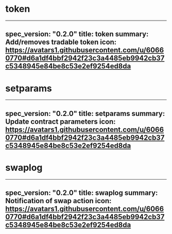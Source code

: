 <h1 class="contract">token</h1>

---
spec_version: "0.2.0"
title: token
summary: Add/removes tradable token
icon: https://avatars1.githubusercontent.com/u/60660770#d6a1df4bbf2942f23c3a4485eb9942cb37c5348945e84be8c53e2ef9254ed8da
---

<h1 class="contract">setparams</h1>

---
spec_version: "0.2.0"
title: setparams
summary: Update contract parameters
icon: https://avatars1.githubusercontent.com/u/60660770#d6a1df4bbf2942f23c3a4485eb9942cb37c5348945e84be8c53e2ef9254ed8da
---

<h1 class="contract">swaplog</h1>

---
spec_version: "0.2.0"
title: swaplog
summary: Notification of swap action
icon: https://avatars1.githubusercontent.com/u/60660770#d6a1df4bbf2942f23c3a4485eb9942cb37c5348945e84be8c53e2ef9254ed8da
---
